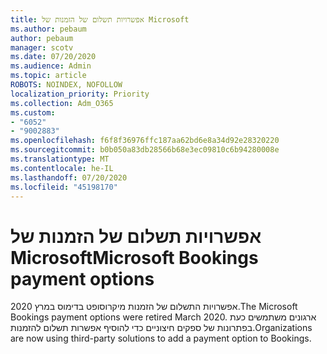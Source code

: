 ```yaml
---
title: אפשרויות תשלום של הזמנות של Microsoft
ms.author: pebaum
author: pebaum
manager: scotv
ms.date: 07/20/2020
ms.audience: Admin
ms.topic: article
ROBOTS: NOINDEX, NOFOLLOW
localization_priority: Priority
ms.collection: Adm_O365
ms.custom:
- "6052"
- "9002883"
ms.openlocfilehash: f6f8f36976ffc187aa62bd6e8a34d92e28320220
ms.sourcegitcommit: b0b050a83db28566b68e3ec09810c6b94280008e
ms.translationtype: MT
ms.contentlocale: he-IL
ms.lasthandoff: 07/20/2020
ms.locfileid: "45198170"
---
```

# <a name="microsoft-bookings-payment-options"></a><span data-ttu-id="6580c-102">אפשרויות תשלום של הזמנות של Microsoft</span><span class="sxs-lookup"><span data-stu-id="6580c-102">Microsoft Bookings payment options</span></span>

<span data-ttu-id="6580c-103">אפשרויות התשלום של הזמנות מיקרוסופט בדימוס במרץ 2020.</span><span class="sxs-lookup"><span data-stu-id="6580c-103">The Microsoft Bookings payment options were retired March 2020.</span></span> <span data-ttu-id="6580c-104">ארגונים משתמשים כעת בפתרונות של ספקים חיצוניים כדי להוסיף אפשרות תשלום להזמנות.</span><span class="sxs-lookup"><span data-stu-id="6580c-104">Organizations are now using third-party solutions to add a payment option to Bookings.</span></span>
